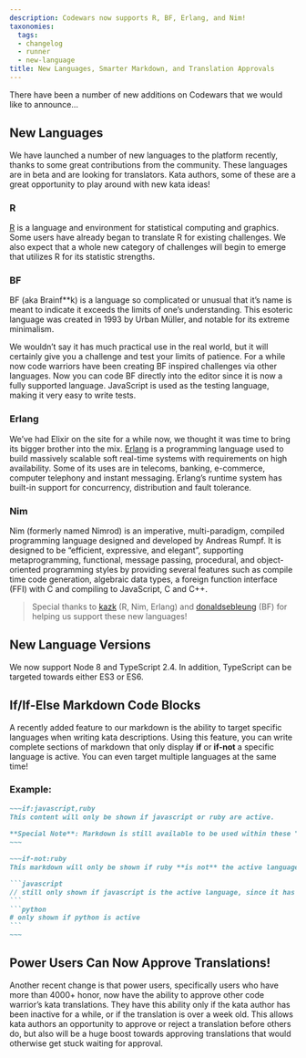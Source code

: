 ```yaml
---
description: Codewars now supports R, BF, Erlang, and Nim!
taxonomies:
  tags:
  - changelog
  - runner
  - new-language
title: New Languages, Smarter Markdown, and Translation Approvals
---
```


There have been a number of new additions on Codewars that we would like to announce…

## New Languages

We have launched a number of new languages to the platform recently, thanks to some great contributions from the community. These languages are in beta and are looking for translators. Kata authors, some of these are a great opportunity to play around with new kata ideas!

### R

[R](https://www.r-project.org/about.html) is a language and environment for statistical computing and graphics. Some users have already began to translate R for existing challenges. We also expect that a whole new category of challenges will begin to emerge that utilizes R for its statistic strengths.

### BF

BF (aka Brainf**k) is a language so complicated or unusual that it’s name is meant to indicate it exceeds the limits of one’s understanding. This esoteric language was created in 1993 by Urban Müller, and notable for its extreme minimalism.

We wouldn’t say it has much practical use in the real world, but it will certainly give you a challenge and test your limits of patience. For a while now code warriors have been creating BF inspired challenges via other languages. Now you can code BF directly into the editor since it is now a fully supported language. JavaScript is used as the testing language, making it very easy to write tests.

### Erlang

We’ve had Elixir on the site for a while now, we thought it was time to bring its bigger brother into the mix. [Erlang](https://www.erlang.org/) is a programming language used to build massively scalable soft real-time systems with requirements on high availability. Some of its uses are in telecoms, banking, e-commerce, computer telephony and instant messaging. Erlang’s runtime system has built-in support for concurrency, distribution and fault tolerance.

### Nim

Nim (formerly named Nimrod) is an imperative, multi-paradigm, compiled programming language designed and developed by Andreas Rumpf. It is designed to be “efficient, expressive, and elegant”, supporting metaprogramming, functional, message passing, procedural, and object-oriented programming styles by providing several features such as compile time code generation, algebraic data types, a foreign function interface (FFI) with C and compiling to JavaScript, C and C++.

> Special thanks to [kazk](https://www.codewars.com/users/kazk) (R, Nim, Erlang) and [donaldsebleung](https://www.codewars.com/users/donaldsebleung) (BF) for helping us support these new languages!

## New Language Versions

We now support Node 8 and TypeScript 2.4. In addition, TypeScript can be targeted towards either ES3 or ES6.

## If/If-Else Markdown Code Blocks

A recently added feature to our markdown is the ability to target specific languages when writing kata descriptions. Using this feature, you can write complete sections of markdown that only display **if** or **if-not** a specific language is active. You can even target multiple languages at the same time!

### Example:

````markdown
~~~if:javascript,ruby  
This content will only be shown if javascript or ruby are active.  
  
**Special Note**: Markdown is still available to be used within these "if" blocks  
~~~

~~~if-not:ruby  
This markdown will only be shown if ruby **is not** the active language.  

```javascript  
// still only shown if javascript is the active language, since it has multiple examples next to it  
```
```python  
# only shown if python is active  
```  
~~~
````

## Power Users Can Now Approve Translations!

Another recent change is that power users, specifically users who have more than 4000+ honor, now have the ability to approve other code warrior’s kata translations. They have this ability only if the kata author has been inactive for a while, or if the translation is over a week old. This allows kata authors an opportunity to approve or reject a translation before others do, but also will be a huge boost towards approving translations that would otherwise get stuck waiting for approval.
